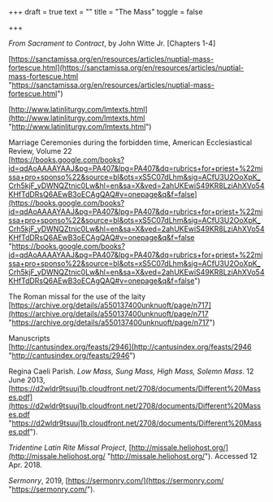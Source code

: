 +++
draft = true
text = ""
title = "The Mass"
toggle = false

+++

_From Sacrament to Contract_, by John Witte Jr. \[Chapters 1-4\]

[https://sanctamissa.org/en/resources/articles/nuptial-mass-fortescue.html](https://sanctamissa.org/en/resources/articles/nuptial-mass-fortescue.html "https://sanctamissa.org/en/resources/articles/nuptial-mass-fortescue.html")

[http://www.latinliturgy.com/lmtexts.html](http://www.latinliturgy.com/lmtexts.html "http://www.latinliturgy.com/lmtexts.html")

Marriage Ceremonies during the forbidden time, American Ecclesiastical Review, Volume 22  
[https://books.google.com/books?id=qdAoAAAAYAAJ&pg=PA407&lpg=PA407&dq=rubrics+for+priest+%22missa+pro+sponso%22&source=bl&ots=xS5C07dLhm&sig=ACfU3U2OoXpK_Crh5kjF_yDWNQZtnic0Lw&hl=en&sa=X&ved=2ahUKEwiS49KR8LziAhXVo54KHfTdDRsQ6AEwB3oECAgQAQ#v=onepage&q&f=false](https://books.google.com/books?id=qdAoAAAAYAAJ&pg=PA407&lpg=PA407&dq=rubrics+for+priest+%22missa+pro+sponso%22&source=bl&ots=xS5C07dLhm&sig=ACfU3U2OoXpK_Crh5kjF_yDWNQZtnic0Lw&hl=en&sa=X&ved=2ahUKEwiS49KR8LziAhXVo54KHfTdDRsQ6AEwB3oECAgQAQ#v=onepage&q&f=false "https://books.google.com/books?id=qdAoAAAAYAAJ&pg=PA407&lpg=PA407&dq=rubrics+for+priest+%22missa+pro+sponso%22&source=bl&ots=xS5C07dLhm&sig=ACfU3U2OoXpK_Crh5kjF_yDWNQZtnic0Lw&hl=en&sa=X&ved=2ahUKEwiS49KR8LziAhXVo54KHfTdDRsQ6AEwB3oECAgQAQ#v=onepage&q&f=false")

The Roman missal for the use of the laity [https://archive.org/details/a550137400unknuoft/page/n717](https://archive.org/details/a550137400unknuoft/page/n717 "https://archive.org/details/a550137400unknuoft/page/n717")

Manuscripts  
[http://cantusindex.org/feasts/2946](http://cantusindex.org/feasts/2946 "http://cantusindex.org/feasts/2946")

Regina Caeli Parish. _Low Mass, Sung Mass, High Mass, Solemn Mass_. 12 June 2013, [https://d2wldr9tsuuj1b.cloudfront.net/2708/documents/Different%20Masses.pdf](https://d2wldr9tsuuj1b.cloudfront.net/2708/documents/Different%20Masses.pdf "https://d2wldr9tsuuj1b.cloudfront.net/2708/documents/Different%20Masses.pdf").

_Tridentine Latin Rite Missal Project_, [http://missale.heliohost.org/](http://missale.heliohost.org/ "http://missale.heliohost.org/"). Accessed 12 Apr. 2018.

_Sermonry_, 2019, [https://sermonry.com/](https://sermonry.com/ "https://sermonry.com/").